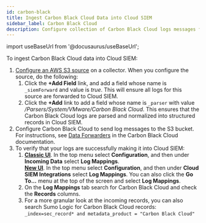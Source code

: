 ```yaml
---
id: carbon-black
title: Ingest Carbon Black Cloud Data into Cloud SIEM
sidebar_label: Carbon Black Cloud
description: Configure collection of Carbon Black Cloud logs messages from an S3 bucket to be parsed by Cloud SIEM's system parser for Carbon Black Cloud.
---
```


import useBaseUrl from '@docusaurus/useBaseUrl';

To ingest Carbon Black Cloud data into Cloud SIEM:
1. [Configure an AWS S3 source](/docs/send-data/hosted-collectors/amazon-aws/aws-s3-source/#create-an-amazons3-source) on a collector. When you configure the source, do the following:
    1. Click the **+Add Field** link, and add a field whose name is `_siemForward` and value is *true*. This will ensure all logs for this source are forwarded to Cloud SIEM.
    1. Click the **+Add** link to add a field whose name is `_parser` with value */Parsers/System/VMware/Carbon Black Cloud*. This ensures that the Carbon Black Cloud logs are parsed and normalized into structured records in Cloud SIEM.
1. Configure Carbon Black Cloud to send log messages to the S3 bucket. For instructions, see [Data Forwarders](https://techdocs.broadcom.com/us/en/carbon-black/cloud/carbon-black-cloud/index/cbc-user-guide-tile/GUID-9620FAB7-FE70-45DE-9CAB-590FA358721F-en/GUID-E8D33F72-BABB-4157-A908-D8BBDB5AF349-en.html) in the Carbon Black Cloud documentation.
1. To verify that your logs are successfully making it into Cloud SIEM:
    1. [**Classic UI**](/docs/get-started/sumo-logic-ui-classic). In the top menu select **Configuration**, and then under **Incoming Data** select **Log Mappings**. <br/>[**New UI**](/docs/get-started/sumo-logic-ui). In the top menu select **Configuration**, and then under **Cloud SIEM Integrations** select **Log Mappings**. You can also click the **Go To...** menu at the top of the screen and select **Log Mappings**.  
    1. On the **Log Mappings** tab search for Carbon Black Cloud and check the **Records** columns.
    1. For a more granular look at the incoming records, you can also search Sumo Logic for Carbon Black Cloud records:<br/>`_index=sec_record* and metadata_product = "Carbon Black Cloud"`